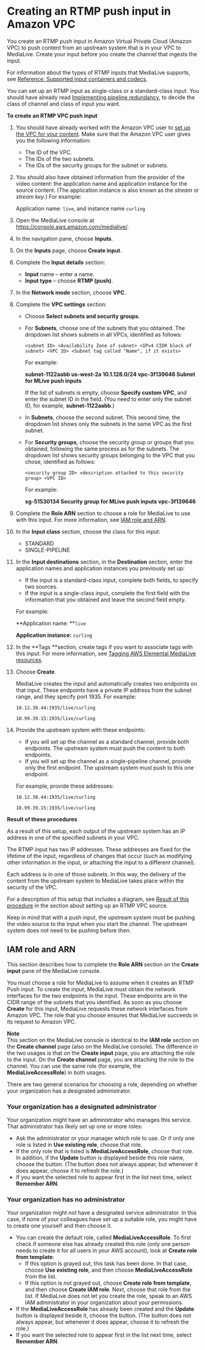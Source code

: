# Creating an RTMP push input in Amazon VPC<a name="rtmp-push-vpc-input"></a>

You create an RTMP push input in Amazon Virtual Private Cloud \(Amazon VPC\) to push content from an upstream system that is in your VPC to MediaLive\. Create your input before you create the channel that ingests the input\. 

For information about the types of RTMP inputs that MediaLive supports, see [Reference: Supported input containers and codecs](inputs-supported-containers.md)\. 

You can set up an RTMP input as single\-class or a standard\-class input\. You should have already read [Implementing pipeline redundancy](plan-redundancy-mode.md), to decide the class of channel and class of input you want\.

**To create an RTMP VPC push input**

1. You should have already worked with the Amazon VPC user to [set up the VPC for your content](rtmp-vpc-upstream.md)\. Make sure that the Amazon VPC user gives you the following information:
   + The ID of the VPC\.
   + The IDs of the two subnets\.
   + The IDs of the security groups for the subnet or subnets\.

1. You should also have obtained information from the provider of the video content: the application name and application instance for the source content\. \(The application instance is also known as the *stream* or *stream key*\.\) For example:

   Application name: `live`, and instance name `curling`

1. Open the MediaLive console at [https://console\.aws\.amazon\.com/medialive/](https://console.aws.amazon.com/medialive/)\.

1. In the navigation pane, choose **Inputs**\.

1. On the **Inputs** page, choose **Create input**\.

1. Complete the **Input details** section:
   + **Input** name – enter a name\.
   + **Input type** – choose **RTMP \(push\)**\. 

1. In the **Network mode** section, choose **VPC**\.

1. Complete the **VPC settings** section:
   + Choose **Select subnets and security groups**\. 
   + For **Subnets**, choose one of the subnets that you obtained\. The dropdown list shows subnets in all VPCs, identified as follows:

     `<subnet ID> <Availability Zone of subnet> <IPv4 CIDR block of subnet> <VPC ID> <Subnet tag called "Name", if it exists>`

     For example:

     **subnet\-1122aabb us\-west\-2a 10\.1\.128\.0/24 vpc\-3f139646 Subnet for MLive push inputs**

     If the list of subnets is empty, choose **Specify custom VPC**, and enter the subnet ID in the field\. \(You need to enter only the subnet ID, for example, **subnet\-1122aabb**\.\) 
   + In **Subnets**, choose the second subnet\. This second time, the dropdown list shows only the subnets in the same VPC as the first subnet\.
   + For **Security groups**, choose the security group or groups that you obtained, following the same process as for the subnets\. The dropdown list shows security groups belonging to the VPC that you chose, identified as follows:

     `<security group ID> <description attached to this security group> <VPC ID>`

     For example:

     **sg\-51530134 Security group for MLive push inputs vpc\-3f139646**

1. Complete the **Role ARN** section to choose a role for MediaLive to use with this input\. For more information, see [IAM role and ARN](rtp-push-vpc-input.md#rtp-push-role-and-remember-arn)\. 

1. In the **Input class** section, choose the class for this input:
   + STANDARD
   + SINGLE\-PIPELINE 

1. In the **Input destinations** section, in the **Destination** section, enter the application names and application instances you previously set up:
   + If the input is a standard\-class input, complete both fields, to specify two sources\.
   + If the input is a single\-class input, complete the first field with the information that you obtained and leave the second field empty\.

   For example:

   **Application name: **`live`

   **Application instance:** `curling`

1. In the **Tags **section, create tags if you want to associate tags with this input\. For more information, see [Tagging AWS Elemental MediaLive resources](tagging.md)\.

1. Choose **Create**\.

   MediaLive creates the input and automatically creates two endpoints on that input\. These endpoints have a private IP address from the subnet range, and they specify port 1935\. For example:

   `10.12.30.44:1935/live/curling`

   `10.99.39.15:1935/live/curling` 

1. Provide the upstream system with these endpoints: 
   + If you will set up the channel as a standard channel, provide both endpoints\. The upstream system must push the content to both endpoints\.
   + If you will set up the channel as a single\-pipeline channel, provide only the first endpoint\. The upstream system must push to this one endpoint\.

   For example, provide these addresses:

   `10.12.30.44:1935/live/curling`

   `10.99.39.15:1935/live/curling` 

**Result of these procedures**

As a result of this setup, each output of the upstream system has an IP address in one of the specified subnets in your VPC\. 

The RTMP input has two IP addresses\. These addresses are fixed for the lifetime of the input, regardless of changes that occur \(such as modifying other information in the input, or attaching the input to a different channel\)\.

Each address is in one of those subnets\. In this way, the delivery of the content from the upstream system to MediaLive takes place within the security of the VPC\.

For a description of this setup that includes a diagram, see [Result of this procedure](rtmp-vpc-upstream.md#setup-rtmp-vpc-result) in the section about setting up an RTMP VPC source\.

Keep in mind that with a push input, the upstream system must be pushing the video source to the input when you start the channel\. The upstream system does not need to be pushing before then\. 

## IAM role and ARN<a name="rtmp-push-role-and-remember-arn"></a>

This section describes how to complete the **Role ARN** section on the **Create input** pane of the MediaLive console\.

You must choose a role for MediaLive to assume when it creates an RTMP Push input\. To create the input, MediaLive must obtain the network interfaces for the two endpoints in the input\. These endpoints are in the CIDR range of the subnets that you identified\. As soon as you choose **Create** for this input, MediaLive requests these network interfaces from Amazon VPC\. The role that you choose ensures that MediaLive succeeds in its request to Amazon VPC\.

**Note**  
This section on the MediaLive console is identical to the **IAM role** section on the **Create channel** page \(also on the MediaLive console\)\. The difference in the two usages is that on the **Create input** page, you are attaching the role to the input\. On the **Create channel** page, you are attaching the role to the channel\. You can use the same role \(for example, the **MediaLiveAccessRole**\) in both usages\.

There are two general scenarios for choosing a role, depending on whether your organization has a designated administrator\.

### Your organization has a designated administrator<a name="rtmp-push-role-scenario1"></a>

Your organization might have an administrator who manages this service\. That administrator has likely set up one or more roles: 
+ Ask the administrator or your manager which role to use\. Or if only one role is listed in **Use existing role**, choose that role\. 
+ If the only role that is listed is **MediaLiveAccessRole**, choose that role\. In addition, if the **Update** button is displayed beside this role name, choose the button\. \(The button does not always appear, but whenever it does appear, choose it to refresh the role\.\)
+ If you want the selected role to appear first in the list next time, select **Remember ARN**\. 

### Your organization has no administrator<a name="rtmp-push-role-scenario2"></a>

Your organization might not have a designated service administrator\. In this case, if none of your colleagues have set up a suitable role, you might have to create one yourself and then choose it\. 
+ You can create the default role, called **MediaLiveAccessRole**\. To first check if someone else has already created this role \(only one person needs to create it for all users in your AWS account\), look at **Create role from template**:
  + If this option is grayed out, this task has been done\. In that case, choose **Use existing role**, and then choose **MediaLiveAccessRole** from the list\. 
  + If this option is not grayed out, choose **Create role from template**, and then choose **Create IAM role**\. Next, choose that role from the list\. If MediaLive does not let you create the role, speak to an AWS IAM administrator in your organization about your permissions\. 
+ If the **MediaLiveAccessRole** has already been created and the **Update** button is displayed beside it, choose the button\. \(The button does not always appear, but whenever it does appear, choose it to refresh the role\.\)
+ If you want the selected role to appear first in the list next time, select **Remember ARN**\.